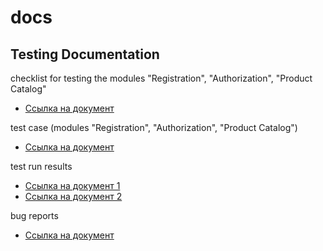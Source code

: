 # docs

## Testing Documentation
checklist for testing the modules "Registration", "Authorization", "Product Catalog"
 - [Ссылка на документ](https://docs.google.com/spreadsheets/d/15e5Hd8hpqYXbGrc4b_505nycblRvCi6lnqqOneeY9AA/edit?usp=sharing)

test case (modules "Registration", "Authorization", "Product Catalog")
- [Ссылка на документ](https://app.qase.io/project/G9?suite=197)

test run results
- [Ссылка на документ 1](https://app.qase.io/run/G9/dashboard/130?tab=run-history) 
- [Ссылка на документ 2](https://app.qase.io/run/G9/dashboard/156)

bug reports
- [Ссылка на документ](https://artsiomrusau.youtrack.cloud/issue/G9-982/Testing-Documentation-Vera-Gracheva)

